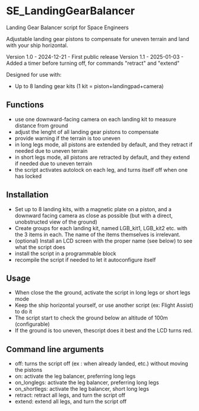 # SE_LandingGearBalancer
Landing Gear Balancer script for Space Engineers

Adjustable landing gear pistons to compensate for uneven terrain and land with your ship horizontal.

Version 1.0 - 2024-12-21 - First public release
Version 1.1 - 2025-01-03 - Added a timer before turning off, for commands "retract" and "extend"

Designed for use with:
- Up to 8 landing gear kits (1 kit = piston+landingpad+camera)

## Functions
- use one downward-facing camera on each landing kit to measure distance from ground
- adjust the lenght of all landing gear pistons to compensate
- provide warning if the terrain is too uneven
- in long legs mode, all pistons are extended by default, and they retract if needed due to uneven terrain
- in short legs mode, all pistons are retracted by default, and they extend if needed due to uneven terrain
- the script activates autolock on each leg, and turns itself off when one has locked

## Installation
- Set up to 8 landing kits, with a magnetic plate on a piston, and a downward facing camera
as close as possible (but with a direct, unobstructed view of the ground)
- Create groups for each landing kit, named LGB_kit1, LGB_kit2 etc. with the 3 items in each. The name of the items themselves is irrelevant.
- (optional) Install an LCD screen with the proper name (see below) to see what the script does
- install the script in a programmable block
- recompile the script if needed to let it autoconfigure itself

## Usage
- When close the the ground, activate the script in long legs or short legs mode
- Keep the ship horizontal yourself, or use another script (ex: Flight Assist) to do it
- The script start to check the ground below an altitude of 100m (configurable)
- If the ground is too uneven, thescript does it best and the LCD turns red.

## Command line arguments
- off: turns the script off (ex : when already landed, etc.) without moving the pistons
- on: activate the leg balancer, preferring long legs
- on_longlegs: activate the leg balancer, preferring long legs
- on_shortlegs: activate the leg balancer, short long legs
- retract: retract all legs, and turn the script off
- extend: extend all legs, and turn the script off

